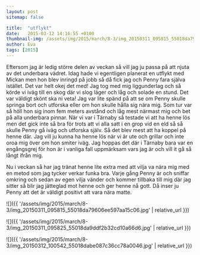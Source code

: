 ```yaml
---
layout: post
sitemap: false

title:  "utflykt"
date:   2015-03-12 14:16:55 +0100
thumbnail-img: /assets/img/2015/march/8-3/img_20150311_095815_55018da79606ee597aa15c06.jpg
author: Eva
tags: [2015]
---
```














Eftersom jag är ledig större delen av veckan så vill jag ju passa på att njuta av det underbara vädret. Idag hade vi egentligen planerat en utflykt med Mickan men hon blev inringd på jobb så då fick jag och Penny fara själva istället. Det var helt okej det med! Jag tog med mig liggunderlag och så körde vi iväg till en skog där vi slog läger och låg och solade en stund. Det var väldigt skönt ska ni veta! Jag var lite spänd på att se om Penny skulle springa bort och utforska eller om hon skulle hålla sig nära mig. Som tur var så höll hon sig inom fem meters avstånd och låg mest närmast mig och bet på alla underbara pinnar. När vi var i Tärnaby så testade vi att ha henne lös men det gick inte så bra för trots att vi alla satt i en grop vid en eld så så skulle Penny gå iväg och utforska själv. Så det blev mest att ha koppel på henne där. Jag vill ju kunna ha henne lös när vi är ute och grillar och inte oroa mig över om hon smiter iväg. Jag hoppas det där i Tärnaby bara var en engångsgrej för hon är i vanliga fall uppmärksam vars jag är och vill it gå så långt ifrån mig. 

Nu i veckan så har jag tränat henne lite extra med att vilja va nära mig med en metod som jag tycker verkar funka bra. Varje gång Penny är och sniffar omkring och sedan av egen vilja vänder och kommer tillbaka till mig där jag sitter så blir jag jätteglad mot henne och ger henne nå gott. Då inser ju Penny att det är väldigt positivt att vara nära matte.

![]({{ '/assets/img/2015/march/8-3/img_20150311_095815_55018da79606ee597aa15c06.jpg'  | relative_url }})

![]({{ '/assets/img/2015/march/8-3/img_20150311_095825_55018da9ddf2b32cd10a66d6.jpg'  | relative_url }})

![]({{ '/assets/img/2015/march/8-3/img_20150312_100542_55018dabe087c36cc78a0046.jpg'  | relative_url }})


